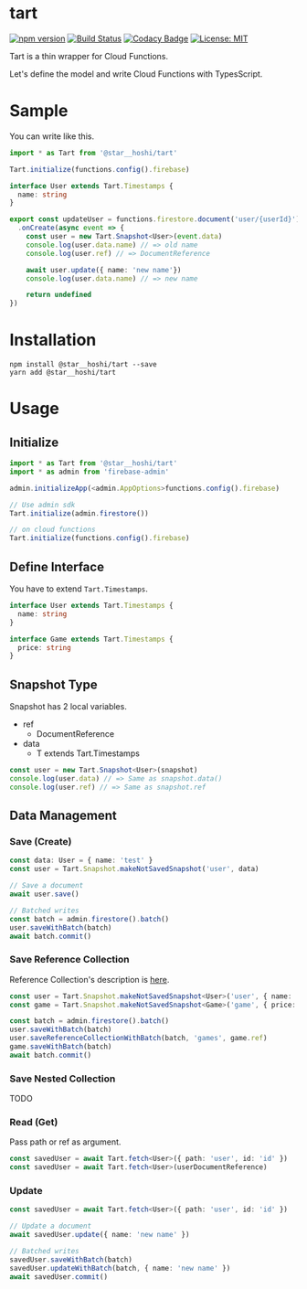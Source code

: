 # tart

[![npm version](https://badge.fury.io/js/%40star__hoshi%2Ftart.svg)](https://badge.fury.io/js/%40star__hoshi%2Ftart)
[![Build Status](https://travis-ci.org/starhoshi/tart.svg?branch=master)](https://travis-ci.org/starhoshi/tart)
[![Codacy Badge](https://api.codacy.com/project/badge/Grade/4f8b83b6113d4627a57500f993dce372)](https://www.codacy.com/app/kensuke1751/tart?utm_source=github.com&amp;utm_medium=referral&amp;utm_content=starhoshi/tart&amp;utm_campaign=Badge_Grade)
[![License: MIT](https://img.shields.io/badge/License-MIT-green.svg)](https://opensource.org/licenses/MIT)

Tart is a thin wrapper for Cloud Functions.

Let's define the model and write Cloud Functions with TypesScript.

# Sample

You can write like this.

```ts
import * as Tart from '@star__hoshi/tart'

Tart.initialize(functions.config().firebase)

interface User extends Tart.Timestamps {
  name: string
}

export const updateUser = functions.firestore.document('user/{userId}')
  .onCreate(async event => {
    const user = new Tart.Snapshot<User>(event.data)
    console.log(user.data.name) // => old name
    console.log(user.ref) // => DocumentReference

    await user.update({ name: 'new name'})
    console.log(user.data.name) // => new name

    return undefined
})
```

# Installation

```
npm install @star__hoshi/tart --save
yarn add @star__hoshi/tart
```

# Usage

## Initialize

```ts
import * as Tart from '@star__hoshi/tart'
import * as admin from 'firebase-admin'

admin.initializeApp(<admin.AppOptions>functions.config().firebase)

// Use admin sdk
Tart.initialize(admin.firestore())

// on cloud functions
Tart.initialize(functions.config().firebase)
```

## Define Interface

You have to extend `Tart.Timestamps`.

```ts
interface User extends Tart.Timestamps {
  name: string
}

interface Game extends Tart.Timestamps {
  price: string
}
```

## Snapshot Type

Snapshot has 2 local variables.

* ref
    * DocumentReference
* data
    * T extends Tart.Timestamps

```ts
const user = new Tart.Snapshot<User>(snapshot)
console.log(user.data) // => Same as snapshot.data()
console.log(user.ref) // => Same as snapshot.ref
```

## Data Management

### Save (Create)

```ts
const data: User = { name: 'test' }
const user = Tart.Snapshot.makeNotSavedSnapshot('user', data)

// Save a document
await user.save()

// Batched writes
const batch = admin.firestore().batch()
user.saveWithBatch(batch)
await batch.commit()
```

### Save Reference Collection

Reference Collection's description is [here](https://github.com/1amageek/pring#nested-collection--reference-collection).

```ts
const user = Tart.Snapshot.makeNotSavedSnapshot<User>('user', { name: 'test' })
const game = Tart.Snapshot.makeNotSavedSnapshot<Game>('game', { price: 1000 })

const batch = admin.firestore().batch()
user.saveWithBatch(batch)
user.saveReferenceCollectionWithBatch(batch, 'games', game.ref)
game.saveWithBatch(batch)
await batch.commit()
```

### Save Nested Collection

TODO

### Read (Get)

Pass path or ref as argument.

```ts
const savedUser = await Tart.fetch<User>({ path: 'user', id: 'id' })
const savedUser = await Tart.fetch<User>(userDocumentReference)
```

### Update

```ts
const savedUser = await Tart.fetch<User>({ path: 'user', id: 'id' })

// Update a document
await savedUser.update({ name: 'new name' })

// Batched writes
savedUser.saveWithBatch(batch)
savedUser.updateWithBatch(batch, { name: 'new name' })
await savedUser.commit()
```
